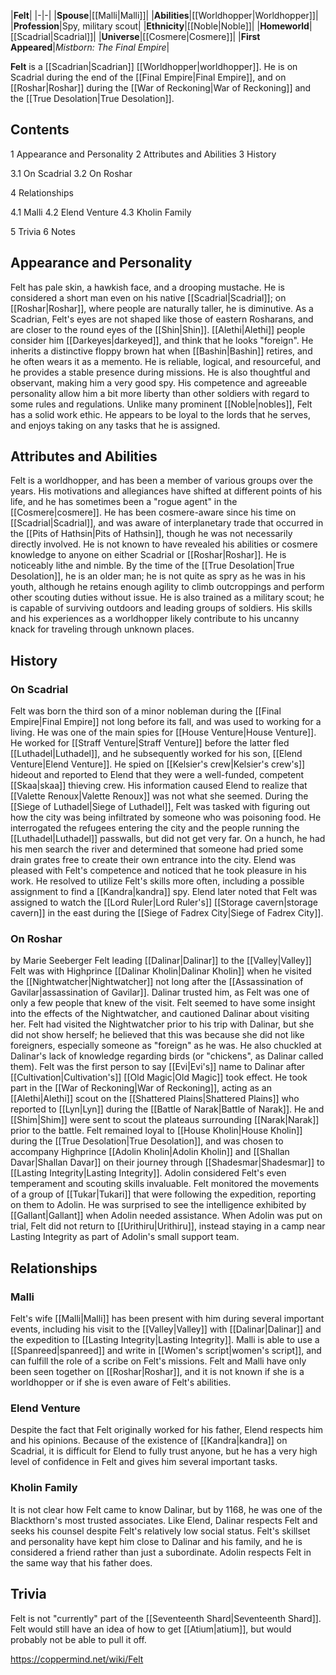 |**Felt**|
|-|-|
|**Spouse**|[[Malli\|Malli]]|
|**Abilities**|[[Worldhopper\|Worldhopper]]|
|**Profession**|Spy, military scout|
|**Ethnicity**|[[Noble\|Noble]]|
|**Homeworld**|[[Scadrial\|Scadrial]]|
|**Universe**|[[Cosmere\|Cosmere]]|
|**First Appeared**|*Mistborn: The Final Empire*|

**Felt** is a [[Scadrian\|Scadrian]] [[Worldhopper\|worldhopper]]. He is on Scadrial during the end of the [[Final Empire\|Final Empire]], and on [[Roshar\|Roshar]] during the [[War of Reckoning\|War of Reckoning]] and the [[True Desolation\|True Desolation]].

## Contents

1 Appearance and Personality
2 Attributes and Abilities
3 History

3.1 On Scadrial
3.2 On Roshar


4 Relationships

4.1 Malli
4.2 Elend Venture
4.3 Kholin Family


5 Trivia
6 Notes


## Appearance and Personality
Felt has pale skin, a hawkish face, and a drooping mustache. He is considered a short man even on his native [[Scadrial\|Scadrial]]; on [[Roshar\|Roshar]], where people are naturally taller, he is diminutive. As a Scadrian, Felt's eyes are not shaped like those of eastern Rosharans, and are closer to the round eyes of the [[Shin\|Shin]]. [[Alethi\|Alethi]] people consider him [[Darkeyes\|darkeyed]], and think that he looks "foreign". He inherits a distinctive floppy brown hat when [[Bashin\|Bashin]] retires, and he often wears it as a memento.
He is reliable, logical, and resourceful, and he provides a stable presence during missions. He is also thoughtful and observant, making him a very good spy. His competence and agreeable personality allow him a bit more liberty than other soldiers with regard to some rules and regulations. Unlike many prominent [[Noble\|nobles]], Felt has a solid work ethic. He appears to be loyal to the lords that he serves, and enjoys taking on any tasks that he is assigned.

## Attributes and Abilities
Felt is a worldhopper, and has been a member of various groups over the years. His motivations and allegiances have shifted at different points of his life, and he has sometimes been a "rogue agent" in the [[Cosmere\|cosmere]]. He has been cosmere-aware since his time on [[Scadrial\|Scadrial]], and was aware of interplanetary trade that occurred in the [[Pits of Hathsin\|Pits of Hathsin]], though he was not necessarily directly involved. He is not known to have revealed his abilities or cosmere knowledge to anyone on either Scadrial or [[Roshar\|Roshar]].
He is noticeably lithe and nimble. By the time of the [[True Desolation\|True Desolation]], he is an older man; he is not quite as spry as he was in his youth, although he retains enough agility to climb outcroppings and perform other scouting duties without issue. He is also trained as a military scout; he is capable of surviving outdoors and leading groups of soldiers. His skills and his experiences as a worldhopper likely contribute to his uncanny knack for traveling through unknown places.

## History
### On Scadrial
Felt was born the third son of a minor nobleman during the [[Final Empire\|Final Empire]] not long before its fall, and was used to working for a living.
He was one of the main spies for [[House Venture\|House Venture]]. He worked for [[Straff Venture\|Straff Venture]] before the latter fled [[Luthadel\|Luthadel]], and he subsequently worked for his son, [[Elend Venture\|Elend Venture]]. He spied on [[Kelsier's crew\|Kelsier's crew's]] hideout and reported to Elend that they were a well-funded, competent [[Skaa\|skaa]] thieving crew. His information caused Elend to realize that [[Valette Renoux\|Valette Renoux]] was not what she seemed.
During the [[Siege of Luthadel\|Siege of Luthadel]], Felt was tasked with figuring out how the city was being infiltrated by someone who was poisoning food. He interrogated the refugees entering the city and the people running the [[Luthadel\|Luthadel]] passwalls, but did not get very far. On a hunch, he had his men search the river and determined that someone had pried some drain grates free to create their own entrance into the city. Elend was pleased with Felt's competence and noticed that he took pleasure in his work. He resolved to utilize Felt's skills more often, including a possible assignment to find a [[Kandra\|kandra]] spy.
Elend later noted that Felt was assigned to watch the [[Lord Ruler\|Lord Ruler's]] [[Storage cavern\|storage cavern]] in the east during the [[Siege of Fadrex City\|Siege of Fadrex City]].

### On Roshar
 by  Marie Seeberger  Felt leading [[Dalinar\|Dalinar]] to the [[Valley\|Valley]]
Felt was with Highprince [[Dalinar Kholin\|Dalinar Kholin]] when he visited the [[Nightwatcher\|Nightwatcher]] not long after the [[Assassination of Gavilar\|assassination of Gavilar]]. Dalinar trusted him, as Felt was one of only a few people that knew of the visit. Felt seemed to have some insight into the effects of the Nightwatcher, and cautioned Dalinar about visiting her. Felt had visited the Nightwatcher prior to his trip with Dalinar, but she did not show herself; he believed that this was because she did not like foreigners, especially someone as "foreign" as he was. He also chuckled at Dalinar's lack of knowledge regarding birds (or "chickens", as Dalinar called them). Felt was the first person to say [[Evi\|Evi's]] name to Dalinar after [[Cultivation\|Cultivation's]] [[Old Magic\|Old Magic]] took effect.
He took part in the [[War of Reckoning\|War of Reckoning]], acting as an [[Alethi\|Alethi]] scout on the [[Shattered Plains\|Shattered Plains]] who reported to [[Lyn\|Lyn]] during the [[Battle of Narak\|Battle of Narak]]. He and [[Shim\|Shim]] were sent to scout the plateaus surrounding [[Narak\|Narak]] prior to the battle.
Felt remained loyal to [[House Kholin\|House Kholin]] during the [[True Desolation\|True Desolation]], and was chosen to accompany Highprince [[Adolin Kholin\|Adolin Kholin]] and [[Shallan Davar\|Shallan Davar]] on their journey through [[Shadesmar\|Shadesmar]] to [[Lasting Integrity\|Lasting Integrity]]. Adolin considered Felt's even temperament and scouting skills invaluable. Felt monitored the movements of a group of [[Tukar\|Tukari]] that were following the expedition, reporting on them to Adolin. He was surprised to see the intelligence exhibited by [[Gallant\|Gallant]] when Adolin needed assistance. When Adolin was put on trial, Felt did not return to [[Urithiru\|Urithiru]], instead staying in a camp near Lasting Integrity as part of Adolin's small support team.

## Relationships
### Malli
Felt's wife [[Malli\|Malli]] has been present with him during several important events, including his visit to the [[Valley\|Valley]] with [[Dalinar\|Dalinar]] and the expedition to [[Lasting Integrity\|Lasting Integrity]]. Malli is able to use a [[Spanreed\|spanreed]] and write in [[Women's script\|women's script]], and can fulfill the role of a scribe on Felt's missions. Felt and Malli have only been seen together on [[Roshar\|Roshar]], and it is not known if she is a worldhopper or if she is even aware of Felt's abilities.

### Elend Venture
Despite the fact that Felt originally worked for his father, Elend respects him and his opinions. Because of the existence of [[Kandra\|kandra]] on Scadrial, it is difficult for Elend to fully trust anyone, but he has a very high level of confidence in Felt and gives him several important tasks.

### Kholin Family
It is not clear how Felt came to know Dalinar, but by 1168, he was one of the Blackthorn's most trusted associates. Like Elend, Dalinar respects Felt and seeks his counsel despite Felt's relatively low social status. Felt's skillset and personality have kept him close to Dalinar and his family, and he is considered a friend rather than just a subordinate. Adolin respects Felt in the same way that his father does.

## Trivia
Felt is not "currently" part of the [[Seventeenth Shard\|Seventeenth Shard]].
Felt would still have an idea of how to get [[Atium\|atium]], but would probably not be able to pull it off.


https://coppermind.net/wiki/Felt